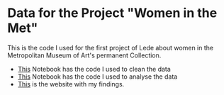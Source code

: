 # Data for the Project "Women in the Met"
This is the code I used for the first project of Lede about women in the Metropolitan Museum of Art's permanent Collection.
* [This]([Lede_P1_Data:Cleaning.ipynb](https://github.com/ljmirani/Lede_Project_One_data/blob/main/Lede_P1_Data%3ACleaning.ipynb))  Notebook has the code I used to clean the data
* [This](Lede_P1_Analysis.ipynb) Notebook has the code I used to analyse the data
* [This](https://ljmirani.github.io/women-in-the-met/)  is the website with my findings.
